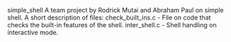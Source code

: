 simple_shell
A team project by Rodrick Mutai and Abraham Paul on simple shell.
A short description of files:
check_built_ins.c - File on code that checks the built-in features of the shell.
inter_shell.c - Shell handling on interactive mode.

